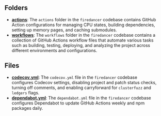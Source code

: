 ## Folders
- **[actions](.github/actions.driver.md)**: The `actions` folder in the `firedancer` codebase contains GitHub Action configurations for managing CPU states, building dependencies, setting up memory pages, and caching submodules.
- **[workflows](.github/workflows.driver.md)**: The `workflows` folder in the `firedancer` codebase contains a collection of GitHub Actions workflow files that automate various tasks such as building, testing, deploying, and analyzing the project across different environments and configurations.

## Files
- **[codecov.yml](.github/codecov.yml.driver.md)**: The `codecov.yml` file in the `firedancer` codebase configures Codecov settings, disabling project and patch status checks, turning off comments, and enabling carryforward for `clusterfuzz` and `ledgers` flags.
- **[dependabot.yml](.github/dependabot.yml.driver.md)**: The `dependabot.yml` file in the `firedancer` codebase configures Dependabot to update GitHub Actions weekly and npm packages daily.
